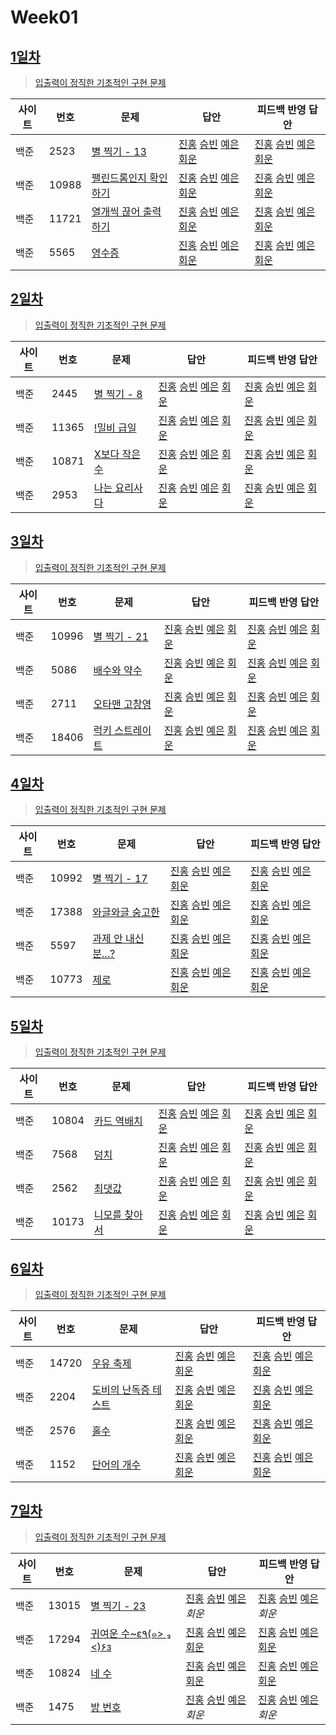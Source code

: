 # Week01

## [1일차](Day01)

> [입출력이 정직한 기초적인 구현 문제](https://www.acmicpc.net/group/workbook/view/9797/28682)

| 사이트 | 번호  | 문제                                                           | 답안                                                                                                                  | 피드백 반영 답안                                                                                                                  |
| ------ | ----- | -------------------------------------------------------------- | --------------------------------------------------------------------------------------------------------------------- | --------------------------------------------------------------------------------------------------------------------------------- |
| 백준   | 2523  | [별 찍기 - 13](https://www.acmicpc.net/problem/2523) | [진홍](Day01/bj2523_kjh.java) [승빈](Day01/bj2523_wsb.java) [예은](Day01/bj2523_lye.cs) [회운](Day01/bj2523_jhw.java) | [진홍](Day01/bj2523_kjh_fb.java) [승빈](Day01/bj2523_wsb_fb.java) [예은](Day01/bj2523_lye_fb.cs) [회운](Day01/bj2523_jhw_fb.java) |
| 백준   | 10988 | [팰린드롬인지 확인하기](https://www.acmicpc.net/problem/10988) | [진홍](Day01/bj10988_kjh.java) [승빈](Day01/bj10988_wsb.java) [예은](Day01/bj10988_lye.cs) [회운](Day01/bj10988_jhw.java) | [진홍](Day01/bj10988_kjh_fb.java) [승빈](Day01/bj10988_wsb_fb.java) [예은](Day01/bj10988_lye_fb.cs) [회운](Day01/bj10988_jhw_fb.java) |
| 백준   | 11721 | [열개씩 끊어 출력하기](https://www.acmicpc.net/problem/11721)  | [진홍](Day01/bj11721_kjh.java) [승빈](Day01/bj11721_wsb.java) [예은](Day01/bj11721_lye.cs) [회운](Day01/bj11721_jhw.java) | [진홍](Day01/bj11721_kjh_fb.java) [승빈](Day01/bj11721_wsb_fb.java) [예은](Day01/bj11721_lye_fb.cs) [회운](Day01/bj11721_jhw_fb.java) |
| 백준   | 5565  | [영수증](https://www.acmicpc.net/problem/5565) | [진홍](Day01/bj5565_kjh.java) [승빈](Day01/bj5565_wsb.java) [예은](Day01/bj5565_lye.cs) [회운](Day01/bj5565_jhw.java) | [진홍](Day01/bj5565_kjh_fb.java) [승빈](Day01/bj5565_wsb_fb.java) [예은](Day01/bj5565_lye_fb.cs) [회운](Day01/bj5565_jhw_fb.java)     |

## [2일차](Day02)

> [입출력이 정직한 기초적인 구현 문제](https://www.acmicpc.net/group/workbook/view/9797/28683)

| 사이트 | 번호  | 문제                                                  | 답안                                                                                                                  | 피드백 반영 답안                                                                                                               |
| ------ | ----- | ----------------------------------------------------- | --------------------------------------------------------------------------------------------------------------------- | ------------------------------------------------------------------------------------------------------------------------------ |
| 백준   | 2445  | [별 찍기 - 8](https://www.acmicpc.net/problem/2445)   | [진홍](Day02/bj2445_kjh.java) [승빈](Day02/bj2445_wsb.java) [예은](Day02/bj2445_lye.cs) [회운](Day02/bj2445_jhw.java)     | [진홍](Day02/bj2445_kjh.java) [승빈](Day02/bj2445_wsb_fb.java) [예은](Day02/bj2445_lye_fb.cs) [회운](Day02/bj2445_jhw_fb.java)     |
| 백준   | 11365 | [!밀비 급일](https://www.acmicpc.net/problem/11365)   | [진홍](Day02/bj11365_kjh.java) [승빈](Day02/bj11365_wsb.java) [예은](Day02/bj11365_lye.cs) [회운](Day02/bj11365_jhw.java) | [진홍](Day02/bj11365_kjh.java) [승빈](Day02/bj11365_wsb_fb.java) [예은](Day02/bj11365_lye_fb.cs) [회운](Day02/bj11365_jhw_fb.java) |
| 백준   | 10871 | [X보다 작은수](https://www.acmicpc.net/problem/10871) | [진홍](Day02/bj10871_kjh.java) [승빈](Day02/bj10871_wsb.java) [예은](Day02/bj10871_lye.cs) [회운](Day02/bj10871_jhw.java) | [진홍](Day02/bj10871_kjh.java) [승빈](Day02/bj10871_wsb.java) [예은](Day02/bj10871_lye_fb.cs) [회운](Day02/bj10871_jhw_fb.java)    |
| 백준   | 2953  | [나는 요리사다](https://www.acmicpc.net/problem/2953) | [진홍](Day02/bj2953_kjh.java) [승빈](Day02/bj2953_wsb.java) [예은](Day02/bj2953_lye.cs) [회운](Day02/bj2953_jhw.java)     | [진홍](Day02/bj2953_kjh.java) [승빈](Day02/bj2953_wsb.java) [예은](Day02/bj2953_lye_fb.cs) [회운](Day02/bj2953_jhw_fb.java)        |

## [3일차](Day03)

> [입출력이 정직한 기초적인 구현 문제](https://www.acmicpc.net/group/workbook/view/9797/28694)

| 사이트 | 번호  | 문제                                                     | 답안                                                                                                                  | 피드백 반영 답안                                                                                                               |
| ------ | ----- | -------------------------------------------------------- | --------------------------------------------------------------------------------------------------------------------- | ------------------------------------------------------------------------------------------------------------------------------ |
| 백준   | 10996 | [별 찍기 - 21](https://www.acmicpc.net/problem/10996)    | [진홍](Day03/bj10996_kjh.java) [승빈](Day03/bj10996_wsb.java) [예은](Day03/bj10996_lye.cs) [회운](Day03/bj10996_jhw.java) | [진홍](Day03/bj10996_kjh_fb.java) [승빈](Day03/bj10996_wsb.java) [예은](Day03/bj10996_lye_fb.cs) [회운](Day03/bj10996_jhw_fb.java) |
| 백준   | 5086  | [배수와 약수](https://www.acmicpc.net/problem/5086)      | [진홍](Day03/bj5086_kjh.java) [승빈](Day03/bj5086_wsb.java) [예은](Day03/bj5086_lye.cs) [회운](Day03/bj5086_jhw.java)     | [진홍](Day03/bj5086_kjh.java) [승빈](Day03/bj5086_wsb.java) [예은](Day03/bj5086_lye_fb.cs) [회운](Day03/bj5086_jhw_fb.java)        |
| 백준   | 2711  | [오타맨 고창영](https://www.acmicpc.net/problem/2711)    | [진홍](Day03/bj2711_kjh.java) [승빈](Day03/bj2711_wsb.java) [예은](Day03/bj2711_lye.cs) [회운](Day03/bj2711_jhw.java)     | [진홍](Day03/bj2711_kjh.java) [승빈](Day03/bj2711_wsb_fb.java) [예은](Day03/bj2711_lye_fb.cs) [회운](Day03/bj2711_jhw_fb.java)     |
| 백준   | 18406 | [럭키 스트레이트](https://www.acmicpc.net/problem/18406) | [진홍](Day03/bj18406_kjh.java) [승빈](Day03/bj18406_wsb.java) [예은](Day03/bj18406_lye.cs) [회운](Day03/bj18406_jhw.java) | [진홍](Day03/bj18406_kjh.java) [승빈](Day03/bj18406_wsb_fb.java) [예은](Day03/bj18406_lye_fb.cs) [회운](Day03/bj18406_jhw_fb.java) |

## [4일차](Day04)

> [입출력이 정직한 기초적인 구현 문제](https://www.acmicpc.net/group/workbook/view/9797/28716)

| 사이트 | 번호  | 문제                                                        | 답안                                                                                                                  | 피드백 반영 답안                                                                                                                  |
| ------ | ----- | ----------------------------------------------------------- | --------------------------------------------------------------------------------------------------------------------- | --------------------------------------------------------------------------------------------------------------------------------- |
| 백준   | 10992 | [별 찍기 - 17](https://www.acmicpc.net/problem/10992)       | [진홍](Day04/bj10992_kjh.java) [승빈](Day04/bj10992_wsb.java) [예은](Day04/bj10992_lye.cs) [회운](Day04/bj10992_jhw.java) | [진홍](Day04/bj10992_kjh_fb.java) [승빈](Day04/bj10992_wsb_fb.java) [예은](Day04/bj10992_lye_fb.cs) [회운](Day04/bj10992_jhw_fb.java) |
| 백준   | 17388 | [와글와글 숭고한](https://www.acmicpc.net/problem/17388)    | [진홍](Day04/bj17388_kjh.java) [승빈](Day04/bj17388_wsb.java) [예은](Day04/bj17388_lye.cs) [회운](Day04/bj17388_jhw.java) | [진홍](Day04/bj17388_kjh.java) [승빈](Day04/bj17388_wsb.java) [예은](Day04/bj17388_lye_fb.cs) [회운](Day04/bj17388_jhw_fb.java)       |
| 백준   | 5597  | [과제 안 내신 분...?](https://www.acmicpc.net/problem/5597) | [진홍](Day04/bj5597_kjh.java) [승빈](Day04/bj5597_wsb.java) [예은](Day04/bj5597_lye.cs) [회운](Day04/bj5597_jhw.java)     | [진홍](Day04/bj5597_kjh_fb.java) [승빈](Day04/bj5597_wsb_fb.java) [예은](Day04/bj5597_lye_fb.cs) [회운](Day04/bj5597_jhw_fb.java)     |
| 백준   | 10773 | [제로](https://www.acmicpc.net/problem/10773)               | [진홍](Day04/bj10773_kjh.java) [승빈](Day04/bj10773_wsb.java) [예은](Day04/bj10773_lye.cs) [회운](Day04/bj10773_jhw.java) | [진홍](Day04/bj10773_kjh.java) [승빈](Day04/bj10773_wsb_fb.java) [예은](Day04/bj10773_lye_fb.cs) [회운](Day04/bj10773_jhw_fb.java)    |

## [5일차](Day05)

> [입출력이 정직한 기초적인 구현 문제](https://www.acmicpc.net/group/workbook/view/9797/28728)

| 사이트 | 번호  | 문제                                                   | 답안                                                                                                                  | 피드백 반영 답안                                                                                                               |
| ------ | ----- | ------------------------------------------------------ | --------------------------------------------------------------------------------------------------------------------- | ------------------------------------------------------------------------------------------------------------------------------ |
| 백준   | 10804 | [카드 역배치](https://www.acmicpc.net/problem/10804)   | [진홍](Day05/bj10804_kjh.java) [승빈](Day05/bj10804_wsb.cs) [예은](Day05/bj10804_lye.cs) [회운](Day05/bj10804_jhw.java)   | [진홍](Day05/bj10804_kjh_fb.java) [승빈](Day05/bj10804_wsb.java) [예은](Day05/bj10804_lye_fb.cs) [회운](Day05/bj10804_jhw_fb.java) |
| 백준   | 7568  | [덩치](https://www.acmicpc.net/problem/7568)           | [진홍](Day05/bj7568_kjh.java) [승빈](Day05/bj7568_wsb.cs) [예은](Day05/bj7568_lye.cs) [회운](Day05/bj7568_jhw.java)       | [진홍](Day05/bj7568_kjh_fb.java) [승빈](Day05/bj7568_wsb.java) [예은](Day05/bj7568_lye_fb.cs) [회운](Day05/bj7568_jhw_fb.java)     |
| 백준   | 2562  | [최댓값](https://www.acmicpc.net/problem/2562)         | [진홍](Day05/bj2562_kjh.java) [승빈](Day05/bj2562_wsb.java) [예은](Day05/bj2562_lye.cs) [회운](Day05/bj2562_jhw.java)     | [진홍](Day05/bj2562_kjh_fb.java) [승빈](Day05/bj2562_wsb.java) [예은](Day05/bj2562_lye_fb.cs) [회운](Day05/bj2562_jhw_fb.java)     |
| 백준   | 10173 | [니모를 찾아서](https://www.acmicpc.net/problem/10173) | [진홍](Day05/bj10173_kjh.java) [승빈](Day05/bj10173_wsb.java) [예은](Day05/bj10173_lye.cs) [회운](Day05/bj10173_jhw.java) | [진홍](Day05/bj10173_kjh.java) [승빈](Day05/bj10173_wsb.java) [예은](Day05/bj10173_lye_fb.cs) [회운](Day05/bj10173_jhw_fb.java)    |

## [6일차](Day06)

> [입출력이 정직한 기초적인 구현 문제](https://www.acmicpc.net/group/workbook/view/9797/28770)

| 사이트 | 번호  | 문제                                                         | 답안                                                                                                                  | 피드백 반영 답안                                                                                                            |
| ------ | ----- | ------------------------------------------------------------ | --------------------------------------------------------------------------------------------------------------------- | --------------------------------------------------------------------------------------------------------------------------- |
| 백준   | 14720 | [우유 축제](https://www.acmicpc.net/problem/14720)           | [진홍](Day06/bj14720_kjh.java) [승빈](Day06/bj14720_wsb.java) [예은](Day06/bj14720_lye.cs) [회운](Day06/bj14720_jhw.java) | [진홍](Day06/bj14720_kjh.java) [승빈](Day06/bj14720_wsb.java) [예은](Day06/bj14720_lye_fb.cs) [회운](Day06/bj14720_jhw_fb.java) |
| 백준   | 2204  | [도비의 난독증 테스트](https://www.acmicpc.net/problem/2204) | [진홍](Day06/bj2204_kjh.java) [승빈](Day06/bj2204_wsb.java) [예은](Day06/bj2204_lye.cs) [회운](Day06/bj2204_jhw.java)     | [진홍](Day06/bj2204_kjh_fb.java) [승빈](Day06/bj2204_wsb.java) [예은](Day06/bj2204_lye_fb.cs) [회운](Day06/bj2204_jhw.java)     |
| 백준   | 2576  | [홀수](https://www.acmicpc.net/problem/2576)                 | [진홍](Day06/bj2576_kjh.java) [승빈](Day06/bj2576_wsb.java) [예은](Day06/bj2576_lye.cs) [회운](Day06/bj2576_jhw.java)     | [진홍](Day06/bj2576_kj_fb_.java) [승빈](Day06/bj2576_wsb.java) [예은](Day06/bj2576_lye_fb.cs) [회운](Day06/bj2576_jhw_fb.java)  |
| 백준   | 1152  | [단어의 개수](https://www.acmicpc.net/problem/1152)          | [진홍](Day06/bj1152_kjh.java) [승빈](Day06/bj1152_wsb.java) [예은](Day06/bj1152_lye.cs) [회운](Day06/bj1152_jhw.java)     | [진홍](Day06/bj1152_kjh.java) [승빈](Day06/bj1152_wsb.java) [예은](Day06/bj1152_lye_fb.cs) [회운](Day06/bj1152_jhw.java)        |

## [7일차](Day07)

> [입출력이 정직한 기초적인 구현 문제](https://www.acmicpc.net/group/workbook/view/9797/28774)

| 사이트 | 번호  | 문제                                                            | 답안                                                                                                                  | 피드백 반영 답안                                                                                                            |
| ------ | ----- | --------------------------------------------------------------- | --------------------------------------------------------------------------------------------------------------------- | --------------------------------------------------------------------------------------------------------------------------- |
| 백준   | 13015 | [별 찍기 - 23](https://www.acmicpc.net/problem/13015)           | [진홍](Day07/bj13015_kjh.java) [승빈](Day07/bj13015_wsb.java) [예은](Day07/bj13015_lye.cs) _회운_                          | [진홍](Day07/bj13015_kjh.java) [승빈](Day07/bj13015_wsb.java) [예은](Day07/bj13015_lye_fb.cs) _회운_                             |
| 백준   | 17294 | [귀여운 수~ε٩(๑> ₃ <)۶з](https://www.acmicpc.net/problem/17294) | [진홍](Day07/bj17294_kjh.java) [승빈](Day07/bj17294_wsb.java) [예은](Day07/bj17294_lye.cs) [회운](Day07/bj17294_jhw.java) | [진홍](Day07/bj17294_kjh.java) [승빈](Day07/bj17294_wsb.java) [예은](Day07/bj17294_lye_fb.cs) [회운](Day07/bj17294_jhw_fb.java) |
| 백준   | 10824 | [네 수](https://www.acmicpc.net/problem/10824)                  | [진홍](Day07/bj10824_kjh.java) [승빈](Day07/bj10824_wsb.java) [예은](Day07/bj10824_lye.cs) [회운](Day07/bj10824_jhw.java) | [진홍](Day07/bj10824_kjh.java) [승빈](Day07/bj10824_wsb.java) [예은](Day07/bj10824_lye_fb.cs) [회운](Day07/bj10824_jhw.java)    |
| 백준   | 1475  | [방 번호](https://www.acmicpc.net/problem/1475)                 | [진홍](Day07/bj1475_kjh.java) [승빈](Day07/bj1475_wsb.java) [예은](Day07/bj1475_lye.cs) _회운_                             | [진홍](Day07/bj1475_kjh.java) [승빈](Day07/bj1475_wsb.java) [예은](Day07/bj1475_lye_fb.cs) _회운_                                |
